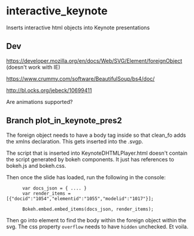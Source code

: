 # interactive_keynote
Inserts interactive html objects into Keynote presentations


## Dev
https://developer.mozilla.org/en/docs/Web/SVG/Element/foreignObject
(doesn't work with IE)

https://www.crummy.com/software/BeautifulSoup/bs4/doc/

http://bl.ocks.org/jebeck/10699411

Are animations supported?

## Branch plot_in_keynote_pres2

The foreign object needs to have a body tag inside so that clean_fo adds the xmlns declaration. This gets inserted into the .svgp.

The script that is inserted into KeynoteDHTMLPlayer.html doesn't contain the script generated by bokeh components. It just has references to bokeh.js and bokeh.css. 

Then once the slide has loaded, run the following in the console: 

```
      var docs_json = { .... } 
      var render_items = [{"docid":"1054","elementid":"1055","modelid":"1017"}];
      
      Bokeh.embed.embed_items(docs_json, render_items);
```

Then go into element to find the body within the foreign object within the svg. The css property `overflow` needs to have `hidden` unchecked. 
Et voila. 